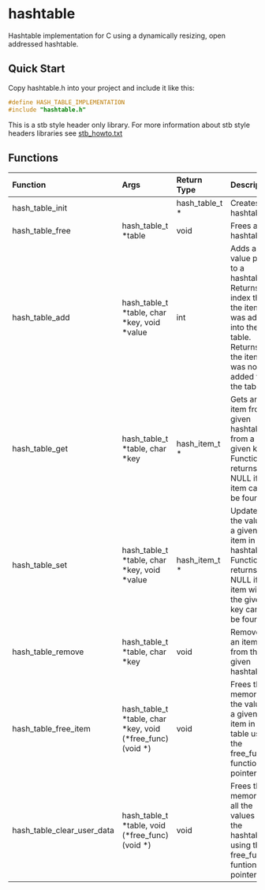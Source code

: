 # hashtable

Hashtable implementation for C using a dynamically resizing, open addressed hashtable.

## Quick Start

Copy hashtable.h into your project and include it like this:

``` c
#define HASH_TABLE_IMPLEMENTATION
#include "hashtable.h"
```
 
This is a stb style header only library. For more information about stb style
headers libraries see [stb_howto.txt](https://github.com/nothings/stb/blob/master/docs/stb_howto.txt)

## Functions

| Function                   | Args                                                      | Return Type    | Description         |
|:---------------------------|:----------------------------------------------------------|:---------------|:--------------------|
| hash_table_init            |                                                           | hash_table_t * | Creates a hashtable |
| hash_table_free            | hash_table_t *table                                       | void           | Frees a hashtable   |
| hash_table_add             | hash_table_t *table, char *key, void *value               | int            |Adds a key value pair to a hashtable. Returns the index that the item was added into the table. Returns -1 the item was not added to the table |
| hash_table_get             | hash_table_t *table, char *key                            | hash_item_t *  | Gets an item from a given hashtable from a given key. Function returns NULL if the item cannot be found. |
| hash_table_set             | hash_table_t *table, char *key, void *value               | hash_item_t *  | Updates the value of a given item in a hashtable. Function returns NULL if the item with the given key cannot be found. |
| hash_table_remove          | hash_table_t *table, char *key                            | void           | Removes an item from the given hashtable |
| hash_table_free_item       | hash_table_t *table, char *key, void (*free_func)(void *) | void           | Frees the memory for the value of a given item in the table using the free_func function pointer. |
| hash_table_clear_user_data | hash_table_t *table, void (*free_func)(void *)            | void           | Frees the memory for all the values in the hashtable using the free_func funtion pointer  |




